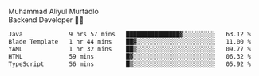 Muhammad Aliyul Murtadlo
<br>
Backend Developer 👨‍💻
<br>
<!--START_SECTION:waka-->

```txt
Java             9 hrs 57 mins   ███████████████▓░░░░░░░░░   63.12 %
Blade Template   1 hr 44 mins    ██▓░░░░░░░░░░░░░░░░░░░░░░   11.00 %
YAML             1 hr 32 mins    ██▒░░░░░░░░░░░░░░░░░░░░░░   09.77 %
HTML             59 mins         █▓░░░░░░░░░░░░░░░░░░░░░░░   06.32 %
TypeScript       56 mins         █▒░░░░░░░░░░░░░░░░░░░░░░░   05.92 %
```

<!--END_SECTION:waka-->
